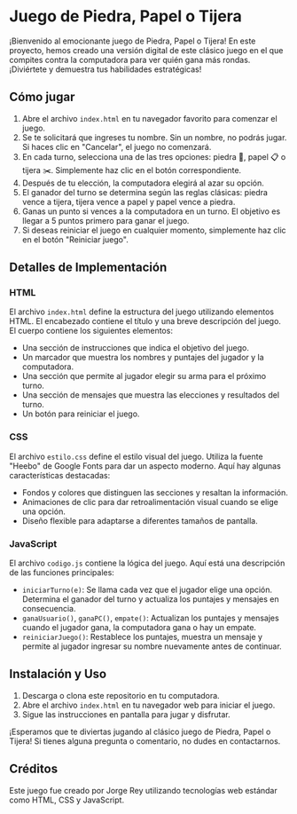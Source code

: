 # Juego de Piedra, Papel o Tijera

¡Bienvenido al emocionante juego de Piedra, Papel o Tijera! En este proyecto, hemos creado una versión digital de este clásico juego en el que compites contra la computadora para ver quién gana más rondas. ¡Diviértete y demuestra tus habilidades estratégicas!

## Cómo jugar

1. Abre el archivo `index.html` en tu navegador favorito para comenzar el juego.
2. Se te solicitará que ingreses tu nombre. Sin un nombre, no podrás jugar. Si haces clic en "Cancelar", el juego no comenzará.
3. En cada turno, selecciona una de las tres opciones: piedra 🥌, papel 📋 o tijera ✂️. Simplemente haz clic en el botón correspondiente.
4. Después de tu elección, la computadora elegirá al azar su opción.
5. El ganador del turno se determina según las reglas clásicas: piedra vence a tijera, tijera vence a papel y papel vence a piedra.
6. Ganas un punto si vences a la computadora en un turno. El objetivo es llegar a 5 puntos primero para ganar el juego.
7. Si deseas reiniciar el juego en cualquier momento, simplemente haz clic en el botón "Reiniciar juego".

## Detalles de Implementación

### HTML
El archivo `index.html` define la estructura del juego utilizando elementos HTML. El encabezado contiene el título y una breve descripción del juego. El cuerpo contiene los siguientes elementos:
- Una sección de instrucciones que indica el objetivo del juego.
- Un marcador que muestra los nombres y puntajes del jugador y la computadora.
- Una sección que permite al jugador elegir su arma para el próximo turno.
- Una sección de mensajes que muestra las elecciones y resultados del turno.
- Un botón para reiniciar el juego.

### CSS
El archivo `estilo.css` define el estilo visual del juego. Utiliza la fuente "Heebo" de Google Fonts para dar un aspecto moderno. Aquí hay algunas características destacadas:
- Fondos y colores que distinguen las secciones y resaltan la información.
- Animaciones de clic para dar retroalimentación visual cuando se elige una opción.
- Diseño flexible para adaptarse a diferentes tamaños de pantalla.

### JavaScript
El archivo `codigo.js` contiene la lógica del juego. Aquí está una descripción de las funciones principales:
- `iniciarTurno(e)`: Se llama cada vez que el jugador elige una opción. Determina el ganador del turno y actualiza los puntajes y mensajes en consecuencia.
- `ganaUsuario()`, `ganaPC()`, `empate()`: Actualizan los puntajes y mensajes cuando el jugador gana, la computadora gana o hay un empate.
- `reiniciarJuego()`: Restablece los puntajes, muestra un mensaje y permite al jugador ingresar su nombre nuevamente antes de continuar.

## Instalación y Uso

1. Descarga o clona este repositorio en tu computadora.
2. Abre el archivo `index.html` en tu navegador web para iniciar el juego.
3. Sigue las instrucciones en pantalla para jugar y disfrutar.

¡Esperamos que te diviertas jugando al clásico juego de Piedra, Papel o Tijera! Si tienes alguna pregunta o comentario, no dudes en contactarnos.

## Créditos

Este juego fue creado por Jorge Rey utilizando tecnologías web estándar como HTML, CSS y JavaScript.
